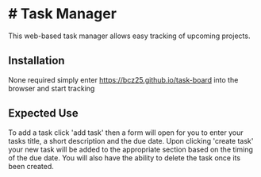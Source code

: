 # # Task Manager

This web-based task manager allows easy tracking of upcoming projects. 

## Installation

None required simply enter https://bcz25.github.io/task-board into the browser and start tracking


## Expected Use

To add a task click 'add task' then a form will open for you to enter your tasks title, a short description and the due date. Upon clicking 'create task' your new task will be added to the appropriate section based on the timing of the due date. You will also have the ability to delete the task once its been created.
